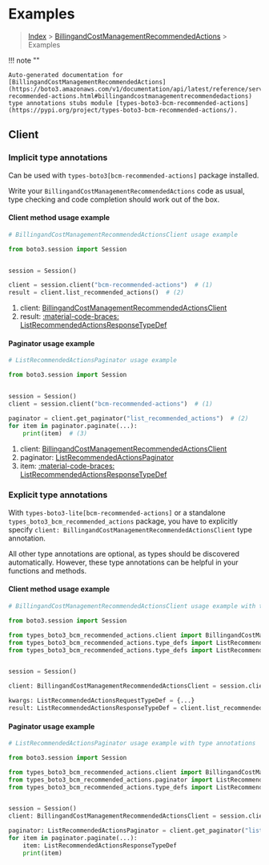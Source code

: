 # Examples

> [Index](../README.md) > [BillingandCostManagementRecommendedActions](./README.md) > Examples

!!! note ""

    Auto-generated documentation for [BillingandCostManagementRecommendedActions](https://boto3.amazonaws.com/v1/documentation/api/latest/reference/services/bcm-recommended-actions.html#billingandcostmanagementrecommendedactions)
    type annotations stubs module [types-boto3-bcm-recommended-actions](https://pypi.org/project/types-boto3-bcm-recommended-actions/).

## Client

### Implicit type annotations

Can be used with `types-boto3[bcm-recommended-actions]` package installed.

Write your `BillingandCostManagementRecommendedActions` code as usual,
type checking and code completion should work out of the box.


#### Client method usage example

```python
# BillingandCostManagementRecommendedActionsClient usage example

from boto3.session import Session


session = Session()

client = session.client("bcm-recommended-actions")  # (1)
result = client.list_recommended_actions()  # (2)
```

1. client: [BillingandCostManagementRecommendedActionsClient](./client.md)
2. result: [:material-code-braces: ListRecommendedActionsResponseTypeDef](./type_defs.md#listrecommendedactionsresponsetypedef)



#### Paginator usage example

```python
# ListRecommendedActionsPaginator usage example

from boto3.session import Session


session = Session()
client = session.client("bcm-recommended-actions")  # (1)

paginator = client.get_paginator("list_recommended_actions")  # (2)
for item in paginator.paginate(...):
    print(item)  # (3)
```

1. client: [BillingandCostManagementRecommendedActionsClient](./client.md)
2. paginator: [ListRecommendedActionsPaginator](./paginators.md#listrecommendedactionspaginator)
3. item: [:material-code-braces: ListRecommendedActionsResponseTypeDef](./type_defs.md#listrecommendedactionsresponsetypedef)




### Explicit type annotations

With `types-boto3-lite[bcm-recommended-actions]`
or a standalone `types_boto3_bcm_recommended_actions` package, you have to explicitly specify `client: BillingandCostManagementRecommendedActionsClient` type annotation.

All other type annotations are optional, as types should be discovered automatically.
However, these type annotations can be helpful in your functions and methods.


#### Client method usage example

```python
# BillingandCostManagementRecommendedActionsClient usage example with type annotations

from boto3.session import Session

from types_boto3_bcm_recommended_actions.client import BillingandCostManagementRecommendedActionsClient
from types_boto3_bcm_recommended_actions.type_defs import ListRecommendedActionsResponseTypeDef
from types_boto3_bcm_recommended_actions.type_defs import ListRecommendedActionsRequestTypeDef


session = Session()

client: BillingandCostManagementRecommendedActionsClient = session.client("bcm-recommended-actions")

kwargs: ListRecommendedActionsRequestTypeDef = {...}
result: ListRecommendedActionsResponseTypeDef = client.list_recommended_actions(**kwargs)
```



#### Paginator usage example

```python
# ListRecommendedActionsPaginator usage example with type annotations

from boto3.session import Session

from types_boto3_bcm_recommended_actions.client import BillingandCostManagementRecommendedActionsClient
from types_boto3_bcm_recommended_actions.paginator import ListRecommendedActionsPaginator
from types_boto3_bcm_recommended_actions.type_defs import ListRecommendedActionsResponseTypeDef


session = Session()
client: BillingandCostManagementRecommendedActionsClient = session.client("bcm-recommended-actions")

paginator: ListRecommendedActionsPaginator = client.get_paginator("list_recommended_actions")
for item in paginator.paginate(...):
    item: ListRecommendedActionsResponseTypeDef
    print(item)
```




